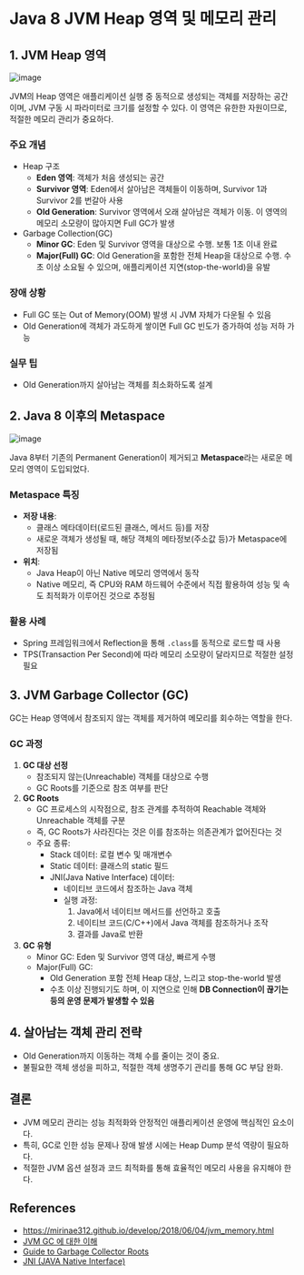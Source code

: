 # Java 8 JVM Heap 영역 및 메모리 관리

## 1. JVM Heap 영역

![image](https://github.com/user-attachments/assets/fc73404d-417b-4392-85e8-f50a35bab2b1)

JVM의 Heap 영역은 애플리케이션 실행 중 동적으로 생성되는 객체를 저장하는 공간이며, JVM 구동 시 파라미터로 크기를 설정할 수 있다. 이 영역은 유한한 자원이므로, 적절한 메모리 관리가 중요하다.

### 주요 개념

- Heap 구조
    - **Eden 영역**: 객체가 처음 생성되는 공간
    - **Survivor 영역**: Eden에서 살아남은 객체들이 이동하며, Survivor 1과 Survivor 2를 번갈아 사용
    - **Old Generation**: Survivor 영역에서 오래 살아남은 객체가 이동. 이 영역의 메모리 소모량이 많아지면 Full GC가 발생
- Garbage Collection(GC)
    - **Minor GC**: Eden 및 Survivor 영역을 대상으로 수행. 보통 1초 이내 완료
    - **Major(Full) GC**: Old Generation을 포함한 전체 Heap을 대상으로 수행. 수초 이상 소요될 수 있으며, 애플리케이션 지연(stop-the-world)을 유발

### 장애 상황

- Full GC 또는 Out of Memory(OOM) 발생 시 JVM 자체가 다운될 수 있음
- Old Generation에 객체가 과도하게 쌓이면 Full GC 빈도가 증가하여 성능 저하 가능

### 실무 팁

- Old Generation까지 살아남는 객체를 최소화하도록 설계

## 2. Java 8 이후의 Metaspace
![image](https://github.com/user-attachments/assets/fd855457-feb2-4f32-9dca-b61e3b408d75)


Java 8부터 기존의 Permanent Generation이 제거되고 **Metaspace**라는 새로운 메모리 영역이 도입되었다.

### Metaspace 특징

- **저장 내용**:
    - 클래스 메타데이터(로드된 클래스, 메서드 등)를 저장
    - 새로운 객체가 생성될 때, 해당 객체의 메타정보(주소값 등)가 Metaspace에 저장됨
- **위치**:
    - Java Heap이 아닌 Native 메모리 영역에서 동작
    - Native 메모리, 즉 CPU와 RAM 하드웨어 수준에서 직접 활용하여 성능 및 속도 최적화가 이루어진 것으로 추정됨

### 활용 사례

- Spring 프레임워크에서 Reflection을 통해 `.class`를 동적으로 로드할 때 사용
- TPS(Transaction Per Second)에 따라 메모리 소모량이 달라지므로 적절한 설정 필요

## 3. JVM Garbage Collector (GC)

GC는 Heap 영역에서 참조되지 않는 객체를 제거하여 메모리를 회수하는 역할을 한다.

### GC 과정

1. **GC 대상 선정**
    - 참조되지 않는(Unreachable) 객체를 대상으로 수행
    - GC Roots를 기준으로 참조 여부를 판단
2. **GC Roots**
    - GC 프로세스의 시작점으로, 참조 관계를 추적하여 Reachable 객체와 Unreachable 객체를 구분
    - 즉, GC Roots가 사라진다는 것은 이를 참조하는 의존관계가 없어진다는 것
    - 주요 종류:
        - Stack 데이터: 로컬 변수 및 매개변수
        - Static 데이터: 클래스의 static 필드
        - JNI(Java Native Interface) 데이터:
            - 네이티브 코드에서 참조하는 Java 객체
            - 실행 과정:
                1. Java에서 네이티브 메서드를 선언하고 호출
                2. 네이티브 코드(C/C++)에서 Java 객체를 참조하거나 조작
                3. 결과를 Java로 반환
3. **GC 유형**
    - Minor GC: Eden 및 Survivor 영역 대상, 빠르게 수행
    - Major(Full) GC:
        - Old Generation 포함 전체 Heap 대상, 느리고 stop-the-world 발생
        - 수초 이상 진행되기도 하며, 이 지연으로 인해 **DB Connection이 끊기는 등의 운영 문제가 발생할 수 있음**

## 4. 살아남는 객체 관리 전략

- Old Generation까지 이동하는 객체 수를 줄이는 것이 중요.
- 불필요한 객체 생성을 피하고, 적절한 객체 생명주기 관리를 통해 GC 부담 완화.

## 결론

- JVM 메모리 관리는 성능 최적화와 안정적인 애플리케이션 운영에 핵심적인 요소이다.
- 특히, GC로 인한 성능 문제나 장애 발생 시에는 Heap Dump 분석 역량이 필요하다.
- 적절한 JVM 옵션 설정과 코드 최적화를 통해 효율적인 메모리 사용을 유지해야 한다.

## References

- https://mirinae312.github.io/develop/2018/06/04/jvm_memory.html
- [JVM GC 에 대한 이해](https://hyungjoon6876.github.io/jlog/2018/07/07/how-jvm-works.html)
- [Guide to Garbage Collector Roots](https://www.baeldung.com/java-gc-roots)
- [JNI (JAVA Native Interface)](https://velog.io/@vrooming13/JNI-JAVA-Native-Interface)
